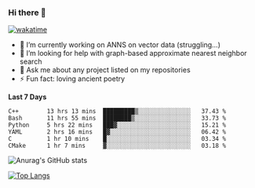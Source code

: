 ### Hi there 👋

[![wakatime](https://wakatime.com/badge/user/8906da98-c623-4aff-ac00-99cb42e09b38.svg)](https://wakatime.com/@8906da98-c623-4aff-ac00-99cb42e09b38)

- 🔭 I’m currently working on ANNS on vector data (struggling...)
- 🤔 I’m looking for help with graph-based approximate nearest neighbor search
- 💬 Ask me about any project listed on my repositories
- ⚡ Fun fact: loving ancient poetry


**Last 7 Days**
<!--START_SECTION:waka-->

```text
C++        13 hrs 13 mins  █████████▒░░░░░░░░░░░░░░░   37.43 %
Bash       11 hrs 55 mins  ████████▒░░░░░░░░░░░░░░░░   33.73 %
Python     5 hrs 22 mins   ███▓░░░░░░░░░░░░░░░░░░░░░   15.21 %
YAML       2 hrs 16 mins   █▓░░░░░░░░░░░░░░░░░░░░░░░   06.42 %
C          1 hr 10 mins    █░░░░░░░░░░░░░░░░░░░░░░░░   03.34 %
CMake      1 hr 7 mins     ▓░░░░░░░░░░░░░░░░░░░░░░░░   03.18 %
```

<!--END_SECTION:waka-->

![Anurag's GitHub stats](https://github-readme-stats.vercel.app/api?username=matchyc&count_private=true&show_icons=true&theme=vue)

[![Top Langs](https://github-readme-stats.vercel.app/api/top-langs/?username=matchyc&langs_count=4&&hide=perl,raku,html,javascript,shell,roff,prolog)](https://github.com/anuraghazra/github-readme-stats)
